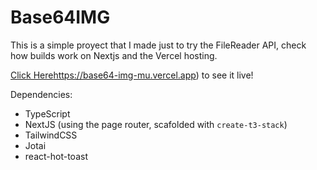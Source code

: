 # Base64IMG

This is a simple proyect that I made just to try the FileReader API, check how builds work on Nextjs and the Vercel hosting.

[Click Here](https://base64-img-mu.vercel.app)https://base64-img-mu.vercel.app) to see it live!

Dependencies:

- TypeScript
- NextJS (using the page router, scafolded with  `create-t3-stack`)
- TailwindCSS
- Jotai
- react-hot-toast
